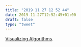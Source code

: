 ```yaml
---
title: "2019 11 27 12 52 44"
date: 2019-11-27T12:52:45+01:00
draft: false
type: "tweet"
---
```

[Visualizing Algorithms](https://bost.ocks.org/mike/algorithms/).
